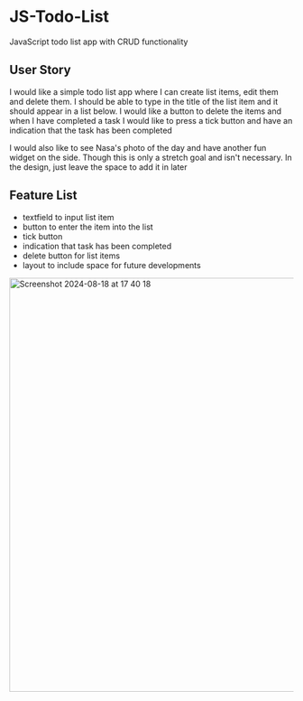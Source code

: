 # JS-Todo-List
JavaScript todo list app with CRUD functionality

## User Story

  I would like a simple todo list app where I can create list items, edit them and delete them. I should be able to type in the title of the list item and it should appear in a list below. I would like a button to delete the items and when I have completed a task I would like to press a tick button and have an indication that the task has been completed

I would also like to see Nasa's photo of the day and have another fun widget on the side. Though this is only a stretch goal and isn't necessary. In the design, just leave the space to add it in later

## Feature List

- textfield to input list item
- button to enter the item into the list
- tick button
- indication that task has been completed
- delete button for list items
- layout to include space for future developments

<img width="733" alt="Screenshot 2024-08-18 at 17 40 18" src="https://github.com/user-attachments/assets/c598e508-d65c-428c-bbf6-4c65ce7cb7a9">


